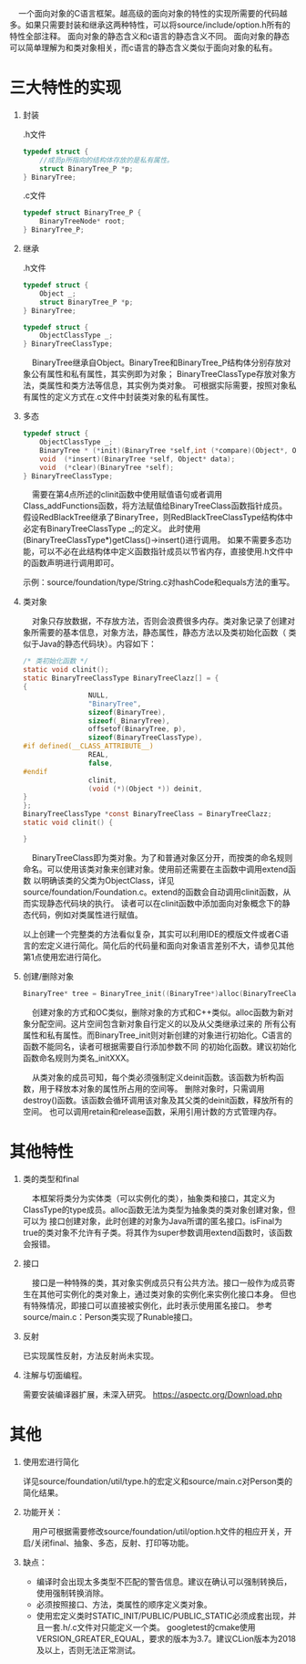  &nbsp;&nbsp;&nbsp;&nbsp;一个面向对象的C语言框架。越高级的面向对象的特性的实现所需要的代码越多。如果只需要封装和继承这两种特性，可以将source/include/option.h所有的特性全部注释。
 面向对象的静态含义和c语言的静态含义不同。 面向对象的静态可以简单理解为和类对象相关，而c语言的静态含义类似于面向对象的私有。
# 三大特性的实现
1. 封装

    .h文件
    ``` c  
    typedef struct {
        //成员p所指向的结构体存放的是私有属性。
        struct BinaryTree_P *p;
    } BinaryTree;
    ```
    .c文件
    ``` c 
    typedef struct BinaryTree_P {
        BinaryTreeNode* root;
    } BinaryTree_P;
    ```
2. 继承

    .h文件
    ``` c 
    typedef struct {
        Object _;
        struct BinaryTree_P *p;
    } BinaryTree;
    
    typedef struct {
        ObjectClassType _;
    } BinaryTreeClassType;
    ```
    &nbsp;&nbsp;&nbsp;&nbsp;BinaryTree继承自Object。BinaryTree和BinaryTree_P结构体分别存放对象公有属性和私有属性，其实例即为对象；
    BinaryTreeClassType存放对象方法，类属性和类方法等信息，其实例为类对象。
    可根据实际需要，按照对象私有属性的定义方式在.c文件中封装类对象的私有属性。

3. 多态
    ``` c 
    typedef struct {
        ObjectClassType _;
        BinaryTree * (*init)(BinaryTree *self,int (*compare)(Object*, Object*));
        void  (*insert)(BinaryTree *self, Object* data);
        void  (*clear)(BinaryTree *self);
    } BinaryTreeClassType;
    ```
    &nbsp;&nbsp;&nbsp;&nbsp;需要在第4点所述的clinit函数中使用赋值语句或者调用Class_addFunctions函数，将方法赋值给BinaryTreeClass函数指针成员。
    假设RedBlackTree继承了BinaryTree，则RedBlackTreeClassType结构体中必定有BinaryTreeClassType _;的定义。
    此时使用(BinaryTreeClassType*)getClass()->insert()进行调用。
    如果不需要多态功能，可以不必在此结构体中定义函数指针成员以节省内存，直接使用.h文件中的函数声明进行调用即可。
    
    示例：source/foundation/type/String.c对hashCode和equals方法的重写。

4. 类对象

    &nbsp;&nbsp;&nbsp;&nbsp;对象只存放数据，不存放方法，否则会浪费很多内存。类对象记录了创建对象所需要的基本信息，对象方法，静态属性，静态方法以及类初始化函数（
    类似于Java的静态代码块）。内容如下：
    ``` c 
    /* 类初始化函数 */
    static void clinit();
    static BinaryTreeClassType BinaryTreeClazz[] = {
    {
                    NULL,
                    "BinaryTree",
                    sizeof(BinaryTree),
                    sizeof(_BinaryTree),
                    offsetof(BinaryTree, p),
                    sizeof(BinaryTreeClassType),
    #if defined(__CLASS_ATTRIBUTE__)
                    REAL,
                    false,
    #endif
                    clinit,
                    (void (*)(Object *)) deinit,
    }
    };
    BinaryTreeClassType *const BinaryTreeClass = BinaryTreeClazz;
    static void clinit() {
    
    }
    ```
    &nbsp;&nbsp;&nbsp;&nbsp;BinaryTreeClass即为类对象。为了和普通对象区分开，而按类的命名规则命名。可以使用该类对象来创建对象。使用前还需要在主函数中调用extend函数
    以明确该类的父类为ObjectClass，详见source/foundation/Foundation.c。extend的函数会自动调用clinit函数，从而实现静态代码块的执行。
    读者可以在clinit函数中添加面向对象概念下的静态代码，例如对类属性进行赋值。
    
    以上创建一个完整类的方法看似复杂，其实可以利用IDE的模版文件或者C语言的宏定义进行简化。简化后的代码量和面向对象语言差别不大，请参见其他第1点使用宏进行简化。

5. 创建/删除对象
    ``` c 
    BinaryTree* tree = BinaryTree_init((BinaryTree*)alloc(BinaryTreeClass));
    ```
    &nbsp;&nbsp;&nbsp;&nbsp;创建对象的方式和OC类似，删除对象的方式和C++类似。alloc函数为新对象分配空间。这片空间包含新对象自行定义的以及从父类继承过来的
    所有公有属性和私有属性。而BinaryTree_init则对新创建的对象进行初始化。C语言的函数不能同名，读者可根据需要自行添加参数不同
    的初始化函数。建议初始化函数命名规则为类名_initXXX。
    
    &nbsp;&nbsp;&nbsp;&nbsp;从类对象的成员可知，每个类必须强制定义deinit函数。该函数为析构函数，用于释放本对象的属性所占用的空间等。
    删除对象时，只需调用destroy()函数。该函数会循环调用该对象及其父类的deinit函数，释放所有的空间。
    也可以调用retain和release函数，采用引用计数的方式管理内存。

# 其他特性
1. 类的类型和final

    &nbsp;&nbsp;&nbsp;&nbsp;本框架将类分为实体类（可以实例化的类），抽象类和接口，其定义为ClassType的type成员。alloc函数无法为类型为抽象类的类对象创建对象，但可以为
    接口创建对象，此时创建的对象为Java所谓的匿名接口。isFinal为true的类对象不允许有子类。将其作为super参数调用extend函数时，该函数会报错。

2. 接口

    &nbsp;&nbsp;&nbsp;&nbsp;接口是一种特殊的类，其对象实例成员只有公共方法。接口一般作为成员寄生在其他可实例化的类对象上，通过类对象的实例化来实例化接口本身。
    但也有特殊情况，即接口可以直接被实例化，此时表示使用匿名接口。
    参考source/main.c：Person类实现了Runable接口。

3. 反射

    已实现属性反射，方法反射尚未实现。

4. 注解与切面编程。

    需要安装编译器扩展，未深入研究。
    https://aspectc.org/Download.php

# 其他
1. 使用宏进行简化

    详见source/foundation/util/type.h的宏定义和source/main.c对Person类的简化结果。

2. 功能开关：

    &nbsp;&nbsp;&nbsp;&nbsp;用户可根据需要修改source/foundation/util/option.h文件的相应开关，开启/关闭final、抽象、多态，反射、打印等功能。

3. 缺点：

    - 编译时会出现太多类型不匹配的警告信息。建议在确认可以强制转换后，使用强制转换消除。
    - 必须按照接口、方法，类属性的顺序定义类对象。
    - 使用宏定义类时STATIC_INIT/PUBLIC/PUBLIC_STATIC必须成套出现，并且一套.h/.c文件对只能定义一个类。
googletest的cmake使用VERSION_GREATER_EQUAL，要求的版本为3.7。建议CLion版本为2018及以上，否则无法正常测试。





